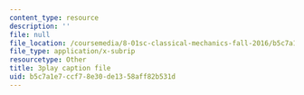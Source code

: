 ```yaml
---
content_type: resource
description: ''
file: null
file_location: /coursemedia/8-01sc-classical-mechanics-fall-2016/b5c7a1e7ccf78e30de1358aff82b531d_IWD-Aue6aIk.srt
file_type: application/x-subrip
resourcetype: Other
title: 3play caption file
uid: b5c7a1e7-ccf7-8e30-de13-58aff82b531d
---
```

